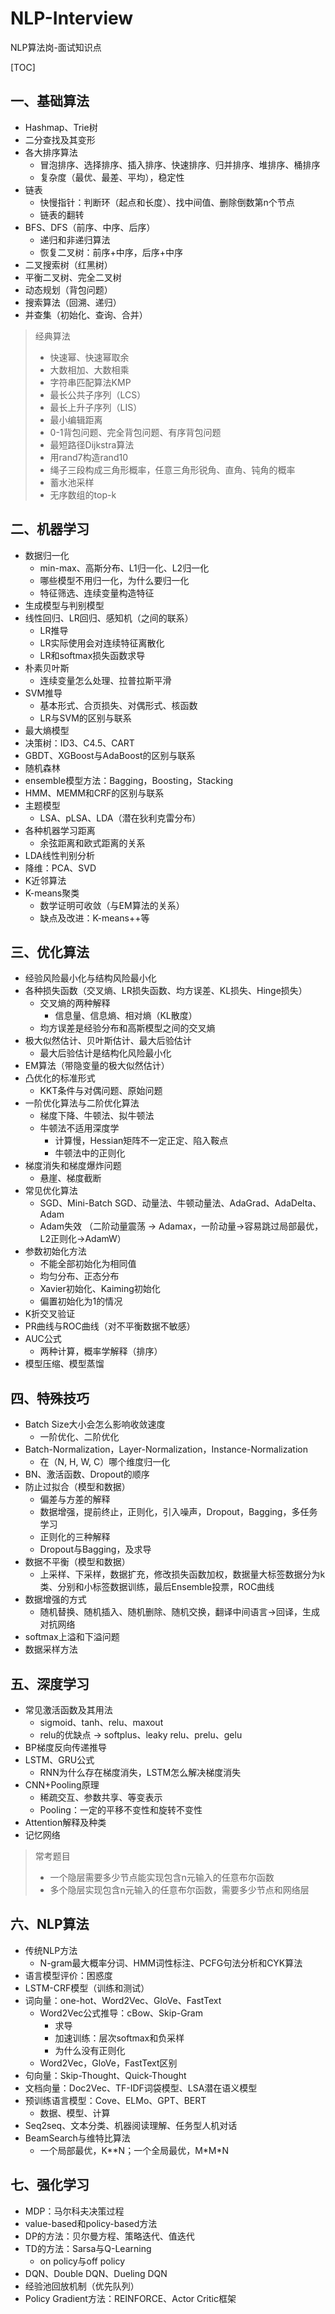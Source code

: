# NLP-Interview
NLP算法岗-面试知识点

[TOC]

## 一、基础算法

- Hashmap、Trie树
- 二分查找及其变形
- 各大排序算法
  - 冒泡排序、选择排序、插入排序、快速排序、归并排序、堆排序、桶排序
  - 复杂度（最优、最差、平均），稳定性
- 链表
  - 快慢指针：判断环（起点和长度）、找中间值、删除倒数第n个节点
  - 链表的翻转
- BFS、DFS（前序、中序、后序）
  - 递归和非递归算法
  - 恢复二叉树：前序+中序，后序+中序
- 二叉搜索树（红黑树）
- 平衡二叉树、完全二叉树
- 动态规划（背包问题）
- 搜索算法（回溯、递归）
- 并查集（初始化、查询、合并）

> 经典算法
>
> - 快速幂、快速幂取余
> - 大数相加、大数相乘
> - 字符串匹配算法KMP
> - 最长公共子序列（LCS）
> - 最长上升子序列（LIS）
> - 最小编辑距离
> - 0-1背包问题、完全背包问题、有序背包问题
> - 最短路径Dijkstra算法
> - 用rand7构造rand10
> - 绳子三段构成三角形概率，任意三角形锐角、直角、钝角的概率
> - 蓄水池采样
> - 无序数组的top-k

## 二、机器学习

- 数据归一化
  - min-max、高斯分布、L1归一化、L2归一化
  - 哪些模型不用归一化，为什么要归一化
  - 特征筛选、连续变量构造特征
- 生成模型与判别模型
- 线性回归、LR回归、感知机（之间的联系）
  - LR推导
  - LR实际使用会对连续特征离散化
  - LR和softmax损失函数求导
- 朴素贝叶斯
  - 连续变量怎么处理、拉普拉斯平滑
- SVM推导
  - 基本形式、合页损失、对偶形式、核函数
  - LR与SVM的区别与联系
- 最大熵模型
- 决策树：ID3、C4.5、CART
- GBDT、XGBoost与AdaBoost的区别与联系
- 随机森林
- ensemble模型方法：Bagging，Boosting，Stacking
- HMM、MEMM和CRF的区别与联系
- 主题模型
  - LSA、pLSA、LDA（潜在狄利克雷分布）
- 各种机器学习距离
  - 余弦距离和欧式距离的关系
- LDA线性判别分析
- 降维：PCA、SVD
- K近邻算法
- K-means聚类
  - 数学证明可收敛（与EM算法的关系）
  - 缺点及改进：K-means++等

## 三、优化算法

- 经验风险最小化与结构风险最小化
- 各种损失函数（交叉熵、LR损失函数、均方误差、KL损失、Hinge损失）
  - 交叉熵的两种解释
    - 信息量、信息熵、相对熵（KL散度）
  - 均方误差是经验分布和高斯模型之间的交叉熵
- 极大似然估计、贝叶斯估计、最大后验估计
  - 最大后验估计是结构化风险最小化
- EM算法（带隐变量的极大似然估计）
- 凸优化的标准形式
  - KKT条件与对偶问题、原始问题
- 一阶优化算法与二阶优化算法
  - 梯度下降、牛顿法、拟牛顿法
  - 牛顿法不适用深度学
    - 计算慢，Hessian矩阵不一定正定、陷入鞍点
    - 牛顿法中的正则化
- 梯度消失和梯度爆炸问题
  - 悬崖、梯度截断
- 常见优化算法
  - SGD、Mini-Batch SGD、动量法、牛顿动量法、AdaGrad、AdaDelta、Adam
  - Adam失效 （二阶动量震荡 -> Adamax，一阶动量->容易跳过局部最优，L2正则化->AdamW）
- 参数初始化方法
  - 不能全部初始化为相同值
  - 均匀分布、正态分布
  - Xavier初始化、Kaiming初始化
  - 偏置初始化为1的情况
- K折交叉验证
- PR曲线与ROC曲线（对不平衡数据不敏感）
- AUC公式
  - 两种计算，概率学解释（排序）
- 模型压缩、模型蒸馏

## 四、特殊技巧

- Batch Size大小会怎么影响收敛速度
  - 一阶优化、二阶优化
- Batch-Normalization，Layer-Normalization，Instance-Normalization
  - 在（N, H, W, C）哪个维度归一化
- BN、激活函数、Dropout的顺序
- 防止过拟合（模型和数据）
  - 偏差与方差的解释
  - 数据增强，提前终止，正则化，引入噪声，Dropout，Bagging，多任务学习
  - 正则化的三种解释
  - Dropout与Bagging，及求导
- 数据不平衡（模型和数据）
  - 上采样、下采样，数据扩充，修改损失函数加权，数据量大标签数据分为k类、分别和小标签数据训练，最后Ensemble投票，ROC曲线
- 数据增强的方式
  - 随机替换、随机插入、随机删除、随机交换，翻译中间语言->回译，生成对抗网络
- softmax上溢和下溢问题
- 数据采样方法

## 五、深度学习

- 常见激活函数及其用法
  - sigmoid、tanh、relu、maxout
  - relu的优缺点 -> softplus、leaky relu、prelu、gelu
- BP梯度反向传递推导
- LSTM、GRU公式
  - RNN为什么存在梯度消失，LSTM怎么解决梯度消失
- CNN+Pooling原理
  - 稀疏交互、参数共享、等变表示
  - Pooling：一定的平移不变性和旋转不变性
- Attention解释及种类
- 记忆网络

> 常考题目
>
> - 一个隐层需要多少节点能实现包含n元输入的任意布尔函数
> - 多个隐层实现包含n元输入的任意布尔函数，需要多少节点和网络层

## 六、NLP算法

- 传统NLP方法
  - N-gram最大概率分词、HMM词性标注、PCFG句法分析和CYK算法
- 语言模型评价：困惑度
- LSTM-CRF模型（训练和测试）
- 词向量：one-hot、Word2Vec、GloVe、FastText
  - Word2Vec公式推导：cBow、Skip-Gram
    - 求导
    - 加速训练：层次softmax和负采样
    - 为什么没有正则化
  - Word2Vec，GloVe，FastText区别
- 句向量：Skip-Thought、Quick-Thought
- 文档向量：Doc2Vec、TF-IDF词袋模型、LSA潜在语义模型
- 预训练语言模型：Cove、ELMo、GPT、BERT
  - 数据、模型、计算
- Seq2seq、文本分类、机器阅读理解、任务型人机对话
- BeamSearch与维特比算法
  - 一个局部最优，K\*\*N；一个全局最优，M\*M\*N

## 七、强化学习

- MDP：马尔科夫决策过程
- value-based和policy-based方法
- DP的方法：贝尔曼方程、策略迭代、值迭代
- TD的方法：Sarsa与Q-Learning
  - on policy与off policy
- DQN、Double DQN、Dueling DQN
- 经验池回放机制（优先队列）
- Policy Gradient方法：REINFORCE、Actor Critic框架
